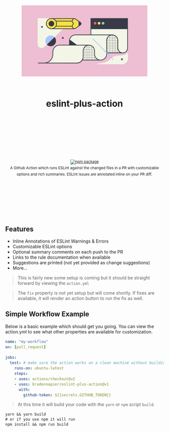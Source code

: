 <div align="center">
  <h1>
    <br/>
    <br/>
    <p align="center">
      <img src="docs/img/style.png" width="400" title="eslint-plus-action">
    </p>
    <br />
    eslint-plus-action
    <br />
    <br />
    <br />
    <br />
  </h1>
  <sup>
    <br />
    <br />
    <a href="https://www.npmjs.com/package/eslint-plus-action">
       <img src="https://img.shields.io/npm/v/eslint-plus-action.svg" alt="npm package" />
    </a>
    <br />
    A Github Action which runs ESLint against the changed files in a PR with customizable options and rich summaries.  ESLint issues are annotated inline on your PR diff.
  </sup>
  <br />
  <br />
  <br />
  <br />
  <br />
  <br />
  <br />
  <br />
</div>

## Features

- Inline Annotations of ESLint Warnings & Errors
- Customizable ESLint options
- Optional summary comments on each push to the PR 
- Links to the rule documentation when available 
- Suggestions are printed (not yet provided as change suggestions)
- More...

> This is fairly new some setup is coming but it should be straight forward by viewing the `action.yml`

> The `fix` property is not yet setup but will come shortly. If fixes are available, it will render an action button to run the fix as well.

## Simple Workflow Example

Below is a basic example which should get you going.  You can view the action.yml to see what other properties are available for customization.

```yml
name: "my-workflow"
on: [pull_request]

jobs:
  test: # make sure the action works on a clean machine without building
    runs-on: ubuntu-latest
    steps:
    - uses: actions/checkout@v2
    - uses: bradennapier/eslint-plus-action@v1
      with: 
        github-token: ${{secrets.GITHUB_TOKEN}}
```

> At this time it will build your code with the `yarn` or `npm` script `build`.

```
yarn && yarn build
# or if you use npm it will run
npm install && npm run build
```